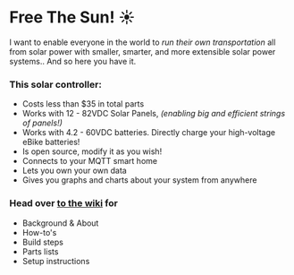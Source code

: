 # Free The Sun! ☀️

I want to enable everyone in the world to _run their own transportation_ all from solar power with smaller, smarter, and more extensible solar power systems.. And so here you have it. 

### This solar controller:
- Costs less than $35 in total parts
- Works with 12 - 82VDC Solar Panels, _(enabling big and efficient strings of panels!)_
- Works with 4.2 - 60VDC batteries. Directly charge your high-voltage eBike batteries!
- Is open source, modify it as you wish!
- Connects to your MQTT smart home
- Lets you own your own data
- Gives you graphs and charts about your system from anywhere

### Head over [to the wiki](https://github.com/opensolarproject/FreeTheSun/wiki) for 
- Background & About
- How-to's
- Build steps
- Parts lists
- Setup instructions
